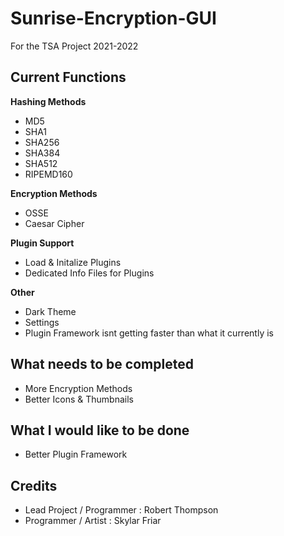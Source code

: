 # Sunrise-Encryption-GUI
For the TSA Project 2021-2022

## Current Functions

**Hashing Methods**
- MD5
- SHA1
- SHA256
- SHA384
- SHA512
- RIPEMD160

**Encryption Methods**
- OSSE
- Caesar Cipher

**Plugin Support**
- Load & Initalize Plugins
- Dedicated Info Files for Plugins

**Other**
- Dark Theme
- Settings
- Plugin Framework isnt getting faster than what it currently is

## What needs to be completed

- More Encryption Methods
- Better Icons & Thumbnails

## What I would like to be done

- Better Plugin Framework

## Credits

- Lead Project / Programmer : Robert Thompson
- Programmer / Artist : Skylar Friar
